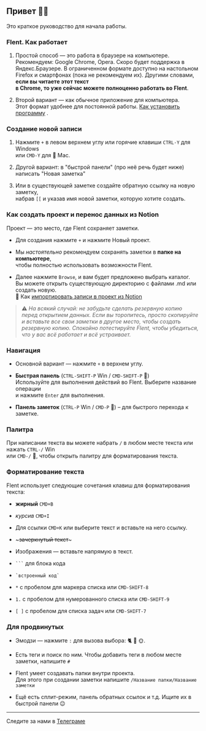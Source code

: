 ## Привет 👋🏻

Это краткое руководство для начала работы.

### Flent. Как работает

1. Простой способ — это работа в браузере на компьютере. Рекомендуем: Google Chrome, Opera. Скоро будет поддержка в Яндекс.Браузере. В ограниченном формате доступно на настольном Firefox и смартфонах (пока не рекомендуем их). Другими словами, **если вы читаете этот текст \
   в Chrome, то уже сейчас можете полноценно работать во Flent**.

2. Второй вариант — как обычное приложение для компьютера. \
   Этот формат удобнее для постоянной работы. [Как установить программу](https://flent.ru/how/app/) .

### Создание новой записи

1. Нажмите `+` в левом верхнем углу или горячие клавиши `CTRL-Y` для Windows \
   или `CMD-Y` для  Mac.

2. Другой вариант: в "быстрой панели" (про неё речь будет ниже) написать "Новая заметка"

3. Или в существующей заметке создайте обратную ссылку на новую заметку, \
   набрав `[[` и указав имя новой заметки, которую хотите создать.

### Как создать проект и перенос данных из Notion

Проект — это место, где Flent сохраняет заметки.

- Для создания нажмите `+` и нажмите Новый проект.

- Мы _настоятельно_ рекомендуем сохранять заметки в **папке на компьютере**, \
  чтобы полностью использовать возможности Flent.

- Далее нажмите `Browse`, и вам будет предложено выбрать каталог. \
  Вы можете открыть существующую директорию с файлами .md или создать новую.\
  🚚 Как [импортировать записи в проект из Notion](https://flent.ru/import/notion/)

> :warning:  _На всякий случай: не забудьте сделать резервную копию перед открытием данных. Если вы торопитесь, просто скопируйте и вставьте все свои заметки в другое место, чтобы создать резервную копию. Спокойно потестируйте Flent, чтобы убедиться, что у вас всё работает и всё устраивает._

### Навигация

- Основной вариант — нажмите `+` в верхнем углу.

- **Быстрая панель** (`CTRL-SHIFT-P` Win / `CMD-SHIFT-P` )\
  Используйте для выполнения действий во Flent. Выберите название операции \
  и нажмите `Enter` для выполнения.

- **Панель заметок** (`CTRL-P` Win / `CMD-P` ) – для быстрого перехода к заметке.

### Палитра

При написании текста вы можете набрать `/` в любом месте текста или нажать `CTRL-/` Win \
или `CMD-/` , чтобы открыть палитру для форматирования текста.

### Форматирование текста

Flent использует следующие сочетания клавиш для форматирования текста:

- **жирный** `CMD+B`

- _курсив_ `CMD+I`

- Для ссылки `CMD+K` или выберите текст и вставьте на него ссылку.

- \~~~зачеркнутый текст~~\~

- Изображения — вставьте напрямую в текст.

- ```` ``` ```` для блока кода

- `` `встроенный код` ``

- `*` с пробелом для маркера списка или `CMD-SHIFT-8`

- `1.` с пробелом для нумерованного списка или `CMD-SHIFT-9`

- `[ ]` с пробелом для списка задач или `CMD-SHIFT-7`

### Для продвинутых

- Эмодзи — нажмите `:` для вызова выбора: 🐈 🐶 🌞.

- Есть теги и поиск по ним. Чтобы добавить теги в любом месте заметки, напишите `#`

- Flent умеет создавать папки внутри проекта. \
  Для этого при создании заметки напишите `/Название папки/Название заметки`

- Ещё есть сплит-режим, панель обратных ссылок и т.д. Ищите их в быстрой панели :wink:

---

Следите за нами в [Телеграме](https://t.me/flent_notes)